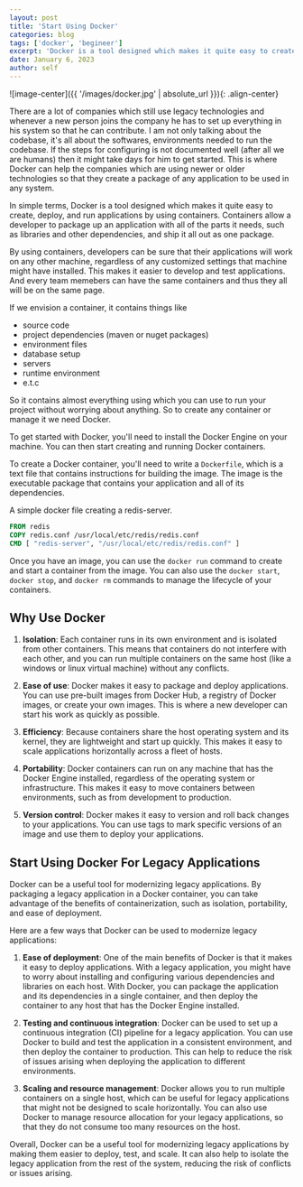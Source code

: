 ```yaml
---
layout: post
title: 'Start Using Docker'
categories: blog
tags: ['docker', 'begineer']
excerpt: 'Docker is a tool designed which makes it quite easy to create, deploy, and run applications by using containers. Containers allow a developer to package up an application with all of the parts it needs, such as libraries and other dependencies, and ship it all out as one package.'
date: January 6, 2023
author: self
---
```


![image-center]({{ '/images/docker.jpg' | absolute_url }}){: .align-center}

There are a lot of companies which still use legacy technologies and whenever a new person joins the company he has to set up everything in his system so that he can contribute. I am not only talking about the codebase, it's all about the softwares, environments needed to run the codebase. If the steps for configuring is not documented well (after all we are humans) then it might take days for him to get started. This is where Docker can help the companies which are using newer or older technologies so that they create a package of any application to be used in any system.

In simple terms, Docker is a tool designed which makes it quite easy to create, deploy, and run applications by using containers. Containers allow a developer to package up an application with all of the parts it needs, such as libraries and other dependencies, and ship it all out as one package.

By using containers, developers can be sure that their applications will work on any other machine, regardless of any customized settings that machine might have installed. This makes it easier to develop and test applications. And every team memebers can have the same containers and thus they all will be on the same page.

If we envision a container, it contains things like

- source code
- project dependencies (maven or nuget packages)
- environment files
- database setup
- servers
- runtime environment
- e.t.c

So it contains almost everything using which you can use to run your project without worrying about anything. So to create any container or manage it we need Docker.

To get started with Docker, you'll need to install the Docker Engine on your machine. You can then start creating and running Docker containers.

To create a Docker container, you'll need to write a `Dockerfile`, which is a text file that contains instructions for building the image. The image is the executable package that contains your application and all of its dependencies.

A simple docker file creating a redis-server.

```dockerfile
FROM redis
COPY redis.conf /usr/local/etc/redis/redis.conf
CMD [ "redis-server", "/usr/local/etc/redis/redis.conf" ]
```

Once you have an image, you can use the `docker run` command to create and start a container from the image. You can also use the `docker start`, `docker stop`, and `docker rm` commands to manage the lifecycle of your containers.

## Why Use Docker

1.  **Isolation**: Each container runs in its own environment and is isolated from other containers. This means that containers do not interfere with each other, and you can run multiple containers on the same host (like a windows or linux virtual machine) without any conflicts.
    
2.  **Ease of use**: Docker makes it easy to package and deploy applications. You can use pre-built images from Docker Hub, a registry of Docker images, or create your own images. This is where a new developer can start his work as quickly as possible.
    
3.  **Efficiency**: Because containers share the host operating system and its kernel, they are lightweight and start up quickly. This makes it easy to scale applications horizontally across a fleet of hosts.
    
4.  **Portability**: Docker containers can run on any machine that has the Docker Engine installed, regardless of the operating system or infrastructure. This makes it easy to move containers between environments, such as from development to production.
    
5.  **Version control**: Docker makes it easy to version and roll back changes to your applications. You can use tags to mark specific versions of an image and use them to deploy your applications.

## Start Using Docker For Legacy Applications

Docker can be a useful tool for modernizing legacy applications. By packaging a legacy application in a Docker container, you can take advantage of the benefits of containerization, such as isolation, portability, and ease of deployment.

Here are a few ways that Docker can be used to modernize legacy applications:

1.  **Ease of deployment**: One of the main benefits of Docker is that it makes it easy to deploy applications. With a legacy application, you might have to worry about installing and configuring various dependencies and libraries on each host. With Docker, you can package the application and its dependencies in a single container, and then deploy the container to any host that has the Docker Engine installed.
    
2.  **Testing and continuous integration**: Docker can be used to set up a continuous integration (CI) pipeline for a legacy application. You can use Docker to build and test the application in a consistent environment, and then deploy the container to production. This can help to reduce the risk of issues arising when deploying the application to different environments.
    
3.  **Scaling and resource management**: Docker allows you to run multiple containers on a single host, which can be useful for legacy applications that might not be designed to scale horizontally. You can also use Docker to manage resource allocation for your legacy applications, so that they do not consume too many resources on the host.
    
Overall, Docker can be a useful tool for modernizing legacy applications by making them easier to deploy, test, and scale. It can also help to isolate the legacy application from the rest of the system, reducing the risk of conflicts or issues arising.
